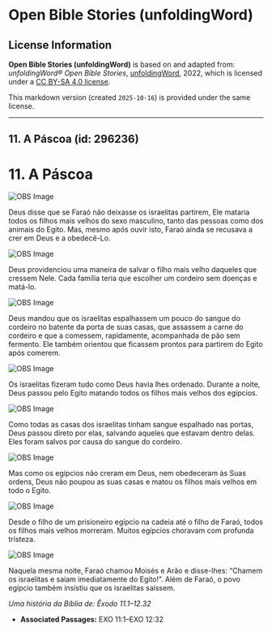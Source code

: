 # Open Bible Stories (unfoldingWord)

## License Information

**Open Bible Stories (unfoldingWord)** is based on and adapted from: _unfoldingWord® Open Bible Stories_, [unfoldingWord](https://unfoldingword.org/utw), 2022, which is licensed under a [CC BY-SA 4.0 license](https://creativecommons.org/licenses/by-sa/4.0/legalcode.en).

This markdown version (created `2025-10-16`) is provided under the same license.



--------------------------------

## 11. A Páscoa (id: 296236)

11\. A Páscoa
=============

![OBS Image](https://cdn.door43.org/obs/jpg/360px/obs-en-11-01.jpg)

Deus disse que se Faraó não deixasse os israelitas partirem, Ele mataria todos os filhos mais velhos do sexo masculino, tanto das pessoas como dos animais do Egito. Mas, mesmo após ouvir isto, Faraó ainda se recusava a crer em Deus e a obedecê\-Lo.

![OBS Image](https://cdn.door43.org/obs/jpg/360px/obs-en-11-02.jpg)

Deus providenciou uma maneira de salvar o filho mais velho daqueles que cressem Nele. Cada família teria que escolher um cordeiro sem doenças e matá\-lo.

![OBS Image](https://cdn.door43.org/obs/jpg/360px/obs-en-11-03.jpg)

Deus mandou que os israelitas espalhassem um pouco do sangue do cordeiro no batente da porta de suas casas, que assassem a carne do cordeiro e que a comessem, rapidamente, acompanhada de pão sem fermento. Ele também orientou que ficassem prontos para partirem do Egito após comerem.

![OBS Image](https://cdn.door43.org/obs/jpg/360px/obs-en-11-04.jpg)

Os israelitas fizeram tudo como Deus havia lhes ordenado. Durante a noite, Deus passou pelo Egito matando todos os filhos mais velhos dos egípcios.

![OBS Image](https://cdn.door43.org/obs/jpg/360px/obs-en-11-05.jpg)

Como todas as casas dos israelitas tinham sangue espalhado nas portas, Deus passou direto por elas, salvando aqueles que estavam dentro delas. Eles foram salvos por causa do sangue do cordeiro.

![OBS Image](https://cdn.door43.org/obs/jpg/360px/obs-en-11-06.jpg)

Mas como os egípcios não creram em Deus, nem obedeceram às Suas ordens, Deus não poupou as suas casas e matou os filhos mais velhos em todo o Egito.

![OBS Image](https://cdn.door43.org/obs/jpg/360px/obs-en-11-07.jpg)

Desde o filho de um prisioneiro egípcio na cadeia até o filho de Faraó, todos os filhos mais velhos morreram. Muitos egípcios choravam com profunda tristeza.

![OBS Image](https://cdn.door43.org/obs/jpg/360px/obs-en-11-08.jpg)

Naquela mesma noite, Faraó chamou Moisés e Arão e disse\-lhes: “Chamem os israelitas e saiam imediatamente do Egito!”. Além de Faraó, o povo egípcio também insistiu que os israelitas saíssem.

*Uma história da Bíblia de: Êxodo 11\.1–12\.32*

* **Associated Passages:** EXO 11:1–EXO 12:32

